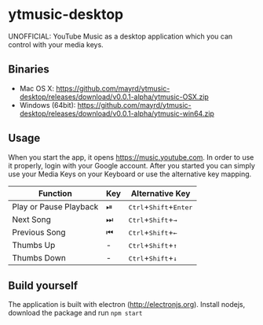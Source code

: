 # ytmusic-desktop
UNOFFICIAL: YouTube Music as a desktop application which you can control with your media keys.

## Binaries

- Mac OS X: https://github.com/mayrd/ytmusic-desktop/releases/download/v0.0.1-alpha/ytmusic-OSX.zip
- Windows (64bit): https://github.com/mayrd/ytmusic-desktop/releases/download/v0.0.1-alpha/ytmusic-win64.zip

## Usage
When you start the app, it opens https://music.youtube.com. In order to use it properly, login with your Google account.
After you started you can simply use your Media Keys on your Keyboard or use the alternative key mapping.

| Function | Key | Alternative Key |
|----------|-----|-----------------|
|Play or Pause Playback| ⏯ | <kbd>Ctrl</kbd>+<kbd>Shift</kbd>+<kbd>Enter</kbd>|
|Next Song| ⏭ | <kbd>Ctrl</kbd>+<kbd>Shift</kbd>+<kbd>→</kbd>|
|Previous Song| ⏮ | <kbd>Ctrl</kbd>+<kbd>Shift</kbd>+<kbd>←</kbd>|
|Thumbs Up| - | <kbd>Ctrl</kbd>+<kbd>Shift</kbd>+<kbd>↑</kbd>|
|Thumbs Down| - | <kbd>Ctrl</kbd>+<kbd>Shift</kbd>+<kbd>↓</kbd>|

## Build yourself
The application is built with electron (http://electronjs.org). Install nodejs, download the package and run `npm start`
